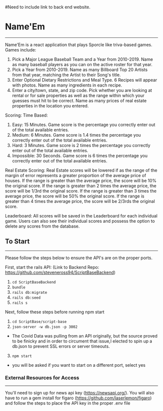 



#Need to include link to back end website.

# Name'Em
---
Name'Em is a react application that plays Sporcle like triva-based games.
Games include:
1. Pick a Major League Baseball Team and a Year from 2010-2019. Name as many baseball players as you can on the active roster for that year.
2. Pick a Year from 2010-2019. Name as many Billboard Top 20 Artists from that year, matching the Artist to their Song's title.
3. Enter Optional Dietary Restrictions and Meal Type. 6 Recipes will appear with photos. Name as many ingredients in each recipe.
4. Enter a city/town, state, and zip code. Pick whether you are looking at rental or for sale properties as well as the range within which your guesses must hit to be correct. Name as many prices of real estate properties in the location you entered.

Scoring:
Time Based:
1. Easy: 15 Minutes. Game score is the percentage you correctly enter out of the total available entries.
2. Medium: 6 Minutes. Game score is 1.4 times the percentage you correctly enter out of the total available entries.
3. Hard: 3 Minutes. Game score is 2 times the percentage you correctly enter out of the total available entries.
4. Impossible: 30 Seconds. Game score is 6 times the percentage you correctly enter out of the total available entries.

Real Estate Scoring:
Real Estate scores will be lowered if as the range of the margin of error represents a greater proportion of the average price of houses.
If the range is greater than the average price, the score will be 10% the original score.
If the range is greater than 2 times the average price, the score will be 1/3rd the original score.
If the range is greater than 3 times the average price, the score will be 50% the original score.
If the range is greater than 4 times the average price, the score will be 2/3rds the original score.
 
Leaderboard:
All scores will be saved in the Leaderboard for each individual game.
Users can also see their individual scores and possess the option to delete any scores from the database.


## To Start
---
Please follow the steps below to ensure the API's are on the proper ports. 


First, start the rails API:
(Link to Backend Repo: https://github.com/steveneross94/ScriptBaseBackend)
1. `cd ScriptBaseBackend`
2. `bundle`
3. `rails db:migrate`
4. `rails db:seed`
5. `rails s`

Next, follow these steps before running npm start
1. `cd ScriptBase/script-base` 
2. `json-server -w db.json -p 3002`
  - The Covid Data was pulling from an API originally, but the source proved to be finicky and in order to circument that issue,I elected to spin up a db.json to prevent SSL errors or server timeouts. 
3. `npm start`
  - you will be asked if you want to start on a different port, select yes

### External Resources for Access
---
You'll need to sign up for news api key (https://newsapi.org/). You will also have to run a gem install for figaro (https://github.com/laserlemon/figaro) and follow the steps to place the API key in the proper .env file
